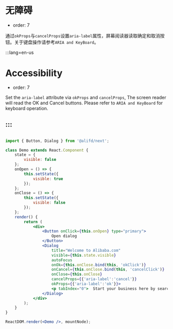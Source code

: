 # 无障碍

- order: 7

通过`okProps`与`cancelProps`设置`aria-label`属性，屏幕阅读器读取确定和取消按钮。关于键盘操作请参考`ARIA and KeyBoard`。

:::lang=en-us
# Accessibility

- order: 7

Set the `aria-label` attribute via `okProps` and `cancelProps`, The screen reader will read the OK and Cancel buttons. Please refer to `ARIA and KeyBoard` for keyboard operation.

:::
---

````jsx

import { Button, Dialog } from '@alifd/next';

class Demo extends React.Component {
    state = {
        visible: false
    };
    onOpen = () => {
        this.setState({
            visible: true
        });
    };
    onClose = () => {
        this.setState({
            visible: false
        });
    };
    render() {
        return (
            <div>
                <Button onClick={this.onOpen} type="primary">
                    Open dialog
                </Button>
                <Dialog
                    title="Welcome to Alibaba.com"
                    visible={this.state.visible}
                    autoFocus
                    onOk={this.onClose.bind(this, 'okClick')}
                    onCancel={this.onClose.bind(this, 'cancelClick')}
                    onClose={this.onClose}
                    cancelProps={{'aria-label':'cancel'}}
                    okProps={{'aria-label':'ok'}}>
                    <p tabIndex="0">  Start your business here by searching a popular product</p>
                </Dialog>
            </div>
        );
    }
}

ReactDOM.render(<Demo />, mountNode);

````
